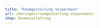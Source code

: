 ```yaml
---
title: "Raumgestaltung Vespermann"
url: /moringen/raumgestaltung-vespermann/
shop: Raumausstattung
---
```

